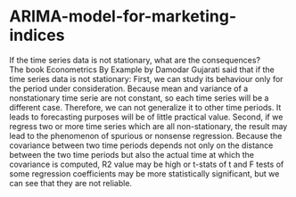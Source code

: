 # ARIMA-model-for-marketing-indices
If the time series data is not stationary, what are the consequences?\
The book Econometrics By Example by Damodar Gujarati said that if the time series data is not stationary:
First, we can study its behaviour only for the period under consideration. Because mean and variance of a nonstationary time serie are not constant, so each time series will be a different case. Therefore, we can not generalize it to other time periods. It leads to forecasting purposes will be of little practical value.
Second, if we regress two or more time series which are all non-stationary, the result may lead to the phenomenon of spurious or nonsense regression. Because the covariance between two time periods depends not only on the distance between the two time periods but also the actual time at which the covariance is computed, R2 value may be high or t-stats of t and F tests of some regression coefficients may be more statistically significant, but we can see that they are not reliable.
